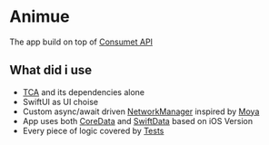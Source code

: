# Animue

The app build on top of [Consumet API](https://github.com/consumet/api.consumet.org#)

## What did i use

- [TCA](https://github.com/pointfreeco/swift-composable-architecture) and its dependencies alone
- SwiftUI as UI choise
- Custom async/await driven [NetworkManager](https://github.com/jscelle/Animue/tree/main/Animue/Data/Network) inspired by [Moya](https://github.com/Moya/Moya)
- App uses both [CoreData](https://github.com/jscelle/Animue/tree/main/Animue/Data/Database/CoreData) and [SwiftData](https://github.com/jscelle/Animue/tree/main/Animue/Data/Database/SwiftData) based on iOS Version
- Every piece of logic covered by [Tests](https://github.com/jscelle/Animue/tree/main/AnimueTests)

